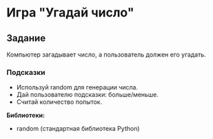 # Игра "Угадай число"

## Задание

Компьютер загадывает число, а пользователь должен его угадать.

### Подсказки

- Используй random для генерации числа.
- Дай пользователю подсказки: больше/меньше.
- Считай количество попыток.

**Библиотеки:**

- random (стандартная библиотека Python)
